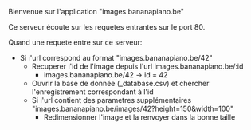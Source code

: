 Bienvenue sur l'application "images.bananapiano.be"

Ce serveur écoute sur les requetes entrantes sur le port 80.

Quand une requete entre sur ce serveur:
- Si l'url correspond au format "images.bananapiano.be/42"
  - Recuperer l'id de l'image depuis l'url images.bananapiano.be/:id
    - images.bananapiano.be/42 -> id = 42
  - Ouvrir la base de donnée (_database.csv) et chercher l'enregistrement correspondant à l'id
  - Si l'url contient des parametres supplémentaires "images.bananapiano.be/images/42?height=150&width=100"
    - Redimensionner l'image et la renvoyer dans la bonne taille